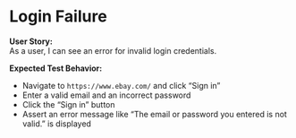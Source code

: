 # Login Failure

**User Story:**  
As a user, I can see an error for invalid login credentials.

**Expected Test Behavior:**  
- Navigate to `https://www.ebay.com/` and click “Sign in”  
- Enter a valid email and an incorrect password  
- Click the “Sign in” button  
- Assert an error message like “The email or password you entered is not valid.” is displayed
